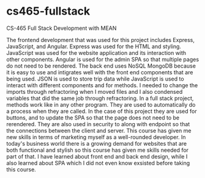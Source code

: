 # cs465-fullstack
CS-465 Full Stack Development with MEAN

The frontend development that was used for this project includes Express, JavaScript, and Angular. Express was used for the HTML and styling. JavaScript was used for the website application and its interaction with other components. Angular is used for the admin SPA so that multiple pages do not need to be rendered. The back end uses NoSQL MongoDB because it is easy to use and intigrates well with the front end components that are being used.
JSON is used to store trip data while JavaScript is used to interact with different components and for methods. I needed to change the imports through refractoring when I moved files and I also condensed variables that did the same job through refractoring. 
In a full stack project, methods work like in any other program. They are used to automatically do a process when they are called. In the case of this project they are used for buttons, and to update the SPA so that the page does not need to be rerendered. They are also used in security to along with endpoint so that the connections between the client and server. 
This course has given me new skills in terms of marketing myself as a well-rounded developer. In today's business world there is a growing demand for websites that are both functional and stylish so this course has given me skills needed for part of that. I have learned about front end and back end design, while I also learned about SPA which I did not even know exsisted before taking this course.
